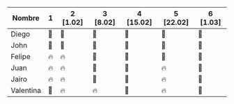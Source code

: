 | Nombre | 1 | 2 [1.02] | 3 [8.02] | 4 [15.02] | 5 [22.02] | 6 [1.03]
| ------- | --- | --- | --- | --- | --- | --- | 
| Diego | :green_heart: | :green_heart: | :green_heart:| :green_heart:| :green_heart:| :green_heart:| 
| John | :green_heart: | :green_heart: | :green_heart: | :green_heart:| :green_heart:| :green_heart:| 
| Felipe | :fire: | :fire: | :green_heart: | :green_heart: | :green_heart: | :green_heart:| 
| Juan | :fire: | :fire: | :green_heart: | :green_heart: | :fire: | :green_heart:| 
| Jairo | :fire: | :fire: | :green_heart: | :green_heart: | :fire: | :green_heart:| 
| Valentina | :green_heart: | :fire: | :fire: | :green_heart: | :fire: |:green_heart:| 
